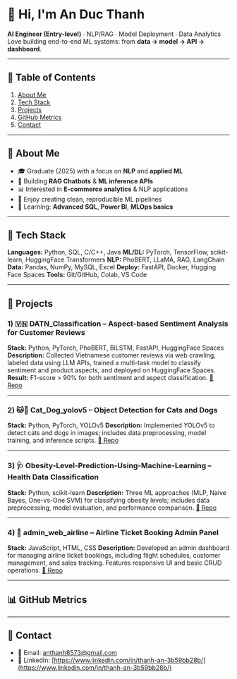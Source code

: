 # 👋 Hi, I'm **An Duc Thanh**

**AI Engineer (Entry-level)** · NLP/RAG · Model Deployment · Data Analytics
Love building end-to-end ML systems: from **data → model → API → dashboard**.

---

## 📜 Table of Contents

1. [About Me](#-about-me)
2. [Tech Stack](#-tech-stack)
3. [Projects](#-projects)
4. [GitHub Metrics](#-github-metrics)
5. [Contact](#-contact)

---

## 🧭 About Me

* 🎓 Graduate (2025) with a focus on **NLP** and **applied ML**
* 🔭 Building **RAG Chatbots** & **ML inference APIs**
* 📊 Interested in **E-commerce analytics** & NLP applications
* 🧪 Enjoy creating clean, reproducible ML pipelines
* 🌱 Learning: **Advanced SQL**, **Power BI**, **MLOps basics**

---

## 🧰 Tech Stack

**Languages:** Python, SQL, C/C++, Java
**ML/DL:** PyTorch, TensorFlow, scikit-learn, HuggingFace Transformers
**NLP:** PhoBERT, LLaMA, RAG, LangChain
**Data:** Pandas, NumPy, MySQL, Excel
**Deploy:** FastAPI, Docker, Hugging Face Spaces
**Tools:** Git/GitHub, Colab, VS Code

---

## 🚀 Projects

### 1) 🇻🇳 **DATN\_Classification** – Aspect-based Sentiment Analysis for Customer Reviews

**Stack:** Python, PyTorch, PhoBERT, BiLSTM, FastAPI, HuggingFace Spaces
**Description:** Collected Vietnamese customer reviews via web crawling, labeled data using LLM APIs, trained a multi-task model to classify sentiment and product aspects, and deployed on HuggingFace Spaces.
**Result:** F1-score > 90% for both sentiment and aspect classification.
[🔗 Repo](https://github.com/ThanhDT127/DATN_Classification)

---

### 2) 🐱🐶 **Cat\_Dog\_yolov5** – Object Detection for Cats and Dogs

**Stack:** Python, PyTorch, YOLOv5
**Description:** Implemented YOLOv5 to detect cats and dogs in images; includes data preprocessing, model training, and inference scripts.
[🔗 Repo](https://github.com/ThanhDT127/Cat_Dog_yolov5)

---

### 3) 🩺 **Obesity-Level-Prediction-Using-Machine-Learning** – Health Data Classification

**Stack:** Python, scikit-learn
**Description:** Three ML approaches (MLP, Naive Bayes, One-vs-One SVM) for classifying obesity levels; includes data preprocessing, model evaluation, and performance comparison.
[🔗 Repo](https://github.com/ThanhDT127/Obesity-Level-Prediction-Using-Machine-Learning)

---

### 4) 🛫 **admin\_web\_airline** – Airline Ticket Booking Admin Panel

**Stack:** JavaScript, HTML, CSS
**Description:** Developed an admin dashboard for managing airline ticket bookings, including flight schedules, customer management, and sales tracking. Features responsive UI and basic CRUD operations.
[🔗 Repo](https://github.com/ThanhDT127/admin_web_airline)

---

## 📊 GitHub Metrics

---

## 🤝 Contact

* 📧 Email: [anthanh8573@gmail.com](mailto:anthanh8573@gmail.com)
* 💼 LinkedIn: [https://www.linkedin.com/in/thanh-an-3b59bb28b/](https://www.linkedin.com/in/thanh-an-3b59bb28b/)

